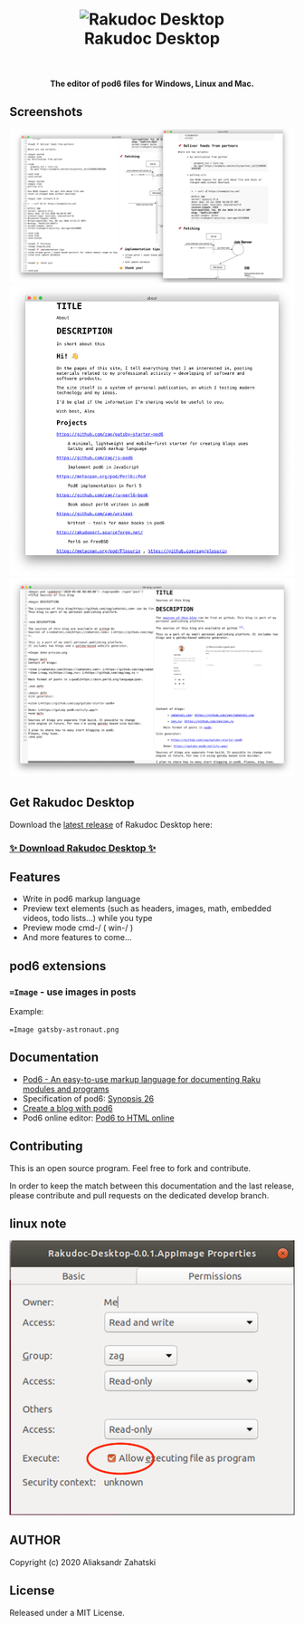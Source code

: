 
 <h1 align="center">
<img src="https://github.com/zag/rakudoc-desktop/raw/master/doc/rakudoc-desktop.png" alt="Rakudoc Desktop" width="530">
<br/> 
  Rakudoc Desktop
<br/>
<br/>
</h1>
<h4 align="center">The editor of pod6 files for Windows, Linux and Mac.</h4>

## Screenshots

![Rakudoc Desktop Screenshot](./doc/screenshot-full-page.png)
![Rakudoc Desktop Screenshot](./doc/Screenshot1.png)
![Rakudoc Desktop Screenshot](./doc/Screenshot2.png)


## Get Rakudoc Desktop


Download the [latest release](https://github.com/zag/rakudoc-desktop/releases/latest) of Rakudoc Desktop here:

### [✨ Download Rakudoc Desktop ✨](https://github.com/zag/rakudoc-desktop/releases/latest)


## Features

* Write in pod6 markup language 
* Preview text elements (such as headers, images, math, embedded videos, todo lists...) while you type
* Preview mode cmd-/ ( win-/ )
* And more features to come...

## pod6 extensions
### `=Image` - use images in posts

Example:

`=Image gatsby-astronaut.png
`

## Documentation
* [Pod6 - An easy-to-use markup language for documenting Raku modules and programs](https://docs.raku.org/language/pod)
* Specification of pod6: [Synopsis 26](https://github.com/perl6/specs/blob/master/S26-documentation.pod)
* [Create a blog with pod6](https://zahatski.com/2020/5/28/1/create-a-blog-with-pod6)
* Pod6 online editor: [Pod6 to HTML online](https://pod6.in/)

## Contributing

This is an open source program. Feel free to fork and contribute.

In order to keep the match between this documentation and the last release, please contribute and pull requests on the dedicated develop branch.

## linux note
![Rakudoc Desktop Screenshot](./doc/linuxAppImage-permissions.png)

## AUTHOR

Copyright (c) 2020 Aliaksandr Zahatski


## License

Released under a MIT License.